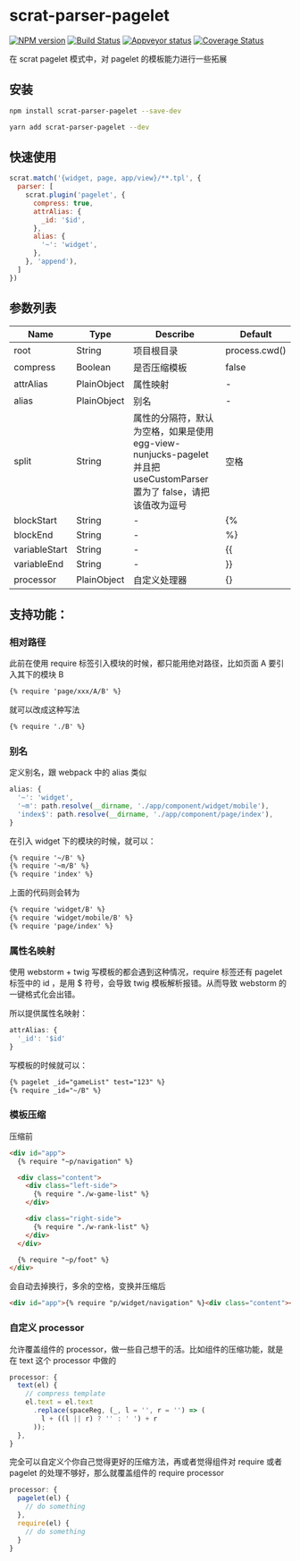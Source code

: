 # scrat-parser-pagelet

[![NPM version][npm-image]][npm-url]
[![Build Status][travis-image]][travis-url]
[![Appveyor status][appveyor-image]][appveyor-url]
[![Coverage Status][coveralls-image]][coveralls-url]

在 scrat pagelet 模式中，对 pagelet 的模板能力进行一些拓展

## 安装

```bash
npm install scrat-parser-pagelet --save-dev
```

```bash
yarn add scrat-parser-pagelet --dev
```

## 快速使用

```js
scrat.match('{widget, page, app/view}/**.tpl', {
  parser: [
    scrat.plugin('pagelet', {
      compress: true,
      attrAlias: {
        _id: '$id',
      },
      alias: {
        '~': 'widget',
      },
    }, 'append'),
  ]
})
```

## 参数列表

|Name|Type|Describe|Default|
|----|----|--------|-------|
| root | String | 项目根目录 | process.cwd() |
| compress | Boolean | 是否压缩模板 | false |
| attrAlias | PlainObject | 属性映射 | - |
| alias | PlainObject | 别名 | - |
| split | String | 属性的分隔符，默认为空格，如果是使用 egg-view-nunjucks-pagelet 并且把 useCustomParser 置为了 false，请把该值改为逗号 | 空格 |
| blockStart | String | - | {% |
| blockEnd | String | - | %} |
| variableStart | String | - | {{ |
| variableEnd | String | - | }} |
| processor | PlainObject | 自定义处理器 | {} |

## 支持功能：

### 相对路径

此前在使用 require 标签引入模块的时候，都只能用绝对路径，比如页面 A 要引入其下的模块 B

```html
{% require 'page/xxx/A/B' %}
```

就可以改成这种写法

```html
{% require './B' %}
```

### 别名

定义别名，跟 webpack 中的 alias 类似

```js
alias: {
  '~': 'widget',
  '~m': path.resolve(__dirname, './app/component/widget/mobile'),
  'index$': path.resolve(__dirname, './app/component/page/index'),
}
```

在引入 widget 下的模块的时候，就可以：

```html
{% require '~/B' %}
{% require '~m/B' %}
{% require 'index' %}
```

上面的代码则会转为

```html
{% require 'widget/B' %}
{% require 'widget/mobile/B' %}
{% require 'page/index' %}
```

### 属性名映射

使用 webstorm + twig 写模板的都会遇到这种情况，require 标签还有 pagelet 标签中的 id ，是用 $ 符号，会导致 twig 模板解析报错。从而导致 webstorm 的一键格式化会出错。

所以提供属性名映射：

```js
attrAlias: {
  '_id': '$id'
}
```

写模板的时候就可以：

```html
{% pagelet _id="gameList" test="123" %}
{% require _id="~/B" %}
```

### 模板压缩

压缩前

```html
<div id="app">
  {% require "~p/navigation" %}

  <div class="content">
    <div class="left-side">
      {% require "./w-game-list" %}
    </div>

    <div class="right-side">
      {% require "./w-rank-list" %}
    </div>
  </div>

  {% require "~p/foot" %}
</div>
```

会自动去掉换行，多余的空格，变换并压缩后

```html
<div id="app">{% require "p/widget/navigation" %}<div class="content"><div class="left-side">{% require "p/page/index/w-game-list" %}</div><div class="right-side">{% require "p/page/index/w-rank-list" %}</div></div>{% require "p/widget/foot" %}</div>
```

### 自定义 processor

允许覆盖组件的 processor，做一些自己想干的活。比如组件的压缩功能，就是在 text 这个 processor 中做的

```js
processor: {
  text(el) {
    // compress template
    el.text = el.text
      .replace(spaceReg, (_, l = '', r = '') => (
        l + ((l || r) ? '' : ' ') + r
      ));
  },
}
```

完全可以自定义个你自己觉得更好的压缩方法，再或者觉得组件对 require 或者 pagelet 的处理不够好，那么就覆盖组件的 require processor

```js
processor: {
  pagelet(el) {
    // do something
  },
  require(el) {
    // do something
  }
}
```

[npm-url]: https://npmjs.org/package/scrat-parser-pagelet
[npm-image]: http://img.shields.io/npm/v/scrat-parser-pagelet.svg
[travis-url]: https://travis-ci.org/whxaxes/scrat-parser-pagelet
[travis-image]: http://img.shields.io/travis/whxaxes/scrat-parser-pagelet.svg
[appveyor-url]: https://ci.appveyor.com/project/whxaxes/scrat-parser-pagelet/branch/master
[appveyor-image]: https://ci.appveyor.com/api/projects/status/github/whxaxes/scrat-parser-pagelet?branch=master&svg=true
[coveralls-url]: https://coveralls.io/r/whxaxes/scrat-parser-pagelet
[coveralls-image]: https://img.shields.io/coveralls/whxaxes/scrat-parser-pagelet.svg
